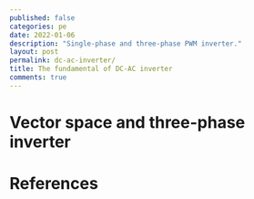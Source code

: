 ```yaml
---
published: false
categories: pe
date: 2022-01-06
description: "Single-phase and three-phase PWM inverter."
layout: post
permalink: dc-ac-inverter/
title: The fundamental of DC-AC inverter
comments: true
---
```


# Vector space and three-phase inverter

# References
[^fn1]: David Perreault. *6.334 Power Electronics.* Spring 2007. Massachusetts Institute of Technology: MIT OpenCourseWare, [https://ocw.mit.edu](https://ocw.mit.edu/courses/electrical-engineering-and-computer-science/6-334-power-electronics-spring-2007). License: [Creative Commons BY-NC-SA](https://creativecommons.org/licenses/by-nc-sa/4.0/).